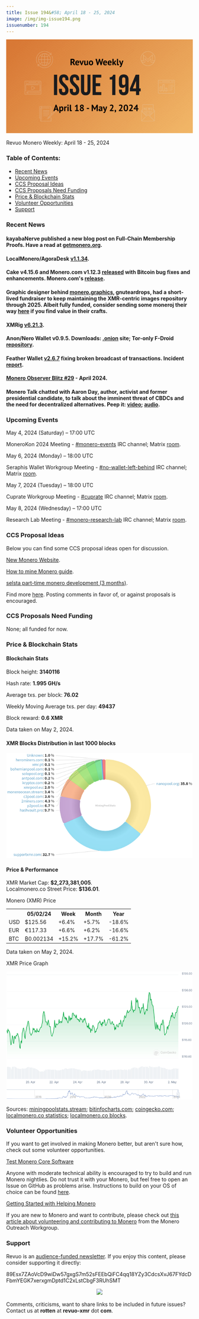 ```yaml
---
title: Issue 194&#58; April 18 - 25, 2024
image: /img/img-issue194.png
issuenumber: 194
---
```

[<img src="/img/img-issue194.png" alt="Revuo Monero Weekly #194 Slide" class="img-lead">](/issue-194.html)

<p class="text-lead">Revuo Monero Weekly: April 18 - 25, 2024</p>
<!--more-->

<h3>Table of Contents:</h3>
<ul class="contents">
    <li><a href="#news">Recent News</a></li>
    <li><a href="#events">Upcoming Events</a></li>
    <li><a href="#ideas">CCS Proposal Ideas</a></li>
    <li><a href="#proposals">CCS Proposals Need Funding</a></li>
    <li><a href="#stats">Price & Blockchain Stats</a></li>
    <li><a href="#volunteer">Volunteer Opportunities</a></li>
    <li><a href="#support">Support</a></li>
</ul>

<h3 id="news">Recent News</h3>

<div class="newsbyte">
    <h4>kayabaNerve published a new blog post on Full-Chain Membership Proofs. Have a read at <a href="https://web.getmonero.org/2024/04/27/fcmps.html" target="_blank">getmonero.org</a>.</h4>
</div>

<div class="newsbyte">
    <h4>LocalMonero/AgoraDesk <a href="https://github.com/AgoraDesk-LocalMonero/agoradesk-app-foss/releases/tag/v1.1.34" target="_blank">v1.1.34</a>.</h4>
</div>

<div class="newsbyte">
    <h4>Cake v4.15.6 and Monero.com v1.12.3 <a href="https://github.com/cake-tech/cake_wallet/releases/tag/v4.15.6" target="_blank">released</a> with Bitcoin bug fixes and enhancements. Monero.com's <a href="https://github.com/cake-tech/cake_wallet/releases/tag/v4.15.5" target="_blank">release</a>.</h4>
</div>

<div class="newsbyte">
    <h4>Graphic designer behind <a href="https://monero.graphics/" target="_blank">monero.graphics</a>, gnuteardrops, had a short-lived fundraiser to keep maintaining the XMR-centric images repository through 2025. Albeit fully funded, consider sending some moneroj their way <a href="https://monero.graphics/about#help" target="_blank">here</a> if you find value in their crafts.</h4>
</div>

<div class="newsbyte">
    <h4>XMRig <a href="https://github.com/xmrig/xmrig/releases/tag/v6.21.3" target="_blank">v6.21.3</a>.</h4>
</div>

<div class="newsbyte">
    <h4>Anon/Nero Wallet v0.9.5. Downloads: <a href="http://anonero5wmhraxqsvzq2ncgptq6gq45qoto6fnkfwughfl4gbt44swad.onion/#download" target="_blank">.onion</a> site; Tor-only F-Droid <a href="http://anonero5wmhraxqsvzq2ncgptq6gq45qoto6fnkfwughfl4gbt44swad.onion/fdroid/repo/" target="_blank"> repository</a>.</h4>
</div>

<div class="newsbyte">
    <h4>Feather Wallet <a href="https://featherwallet.org/download/" target="_blank">v2.6.7</a> fixing broken broadcast of transactions. Incident <a href="https://featherwallet.org/changelog/#Incident%20report:%20Denial-of-Service%20(28%20April%202024)" target="_blank">report</a>.</h4>
</div>

<div class="newsbyte">
    <h4><a href="https://monero.observer/monero-observer-blitz-april-2024/" target="_blank">Monero Observer Blitz #29</a> - April 2024.</h4>
</div>

<div class="newsbyte">
    <h4>Monero Talk chatted with Aaron Day, author, activist and former presidential candidate, to talk about the imminent threat of CBDCs and the need for decentralized alternatives. Peep it: <a href="https://iteroni.com/watch?v=M1cy7opc6To" target="_blank">video</a>; <a href="https://www.monerotalk.live/the-imminent-threat-of-cbdcs-aaron-day-309" target="_blank">audio</a>.</h4>
</div>

<h3 id="events">Upcoming Events</h3>

<div class="event">
    <p class="date" markdown="1">May 4, 2024 (Saturday) – 17:00 UTC</p>
    <p markdown="1">MoneroKon 2024 Meeting - <a href="irc://irc.libera.chat/#monero-events" target="_blank">#monero-events</a> IRC channel; Matrix <a href="https://matrix.to/#/#monero-events:monero.social" target="_blank">room</a>.</p>
</div>

<div class="event">
    <p class="date" markdown="1">May 6, 2024 (Monday) – 18:00 UTC</p>
    <p markdown="1">Seraphis Wallet Workgroup Meeting - <a href="irc://irc.libera.chat/#no-wallet-left-behind" target="_blank">#no-wallet-left-behind</a> IRC channel; Matrix <a href="https://matrix.to/#/#no-wallet-left-behind:monero.social" target="_blank">room</a>.</p>
</div>

<div class="event">
    <p class="date" markdown="1">May 7, 2024 (Tuesday) – 18:00 UTC</p>
    <p markdown="1">Cuprate Workgroup Meeting - <a href="irc://irc.libera.chat/#cuprate" target="_blank">#cuprate</a> IRC channel; Matrix <a href="https://matrix.to/#/#cuprate:monero.social" target="_blank">room</a>.</p>
</div>

<div class="event">
    <p class="date" markdown="1">May 8, 2024 (Wednesday) – 17:00 UTC</p>
    <p markdown="1">Research Lab Meeting - <a href="irc://irc.libera.chat/#monero-research-lab" target="_blank">#monero-research-lab</a> IRC channel; Matrix <a href="https://matrix.to/#/#monero-research-lab:monero.social" target="_blank">room</a>.</p>
</div>

<h3 id="ideas">CCS Proposal Ideas</h3>

<p>Below you can find some CCS proposal ideas open for discussion.</p>

<div class="proposal">
<p><a href="https://repo.getmonero.org/monero-project/ccs-proposals/-/merge_requests/450" target="_blank">New Monero Website</a>.</p>
</div>

<div class="proposal">
<p><a href="https://repo.getmonero.org/monero-project/ccs-proposals/-/merge_requests/451" target="_blank">How to mine Monero guide</a>.</p>
</div>

<div class="proposal">
<p><a href="https://repo.getmonero.org/monero-project/ccs-proposals/-/merge_requests/452" target="_blank">selsta part-time monero development (3 months)</a>.</p>
</div>

<div class="proposal">
<p>Find more <a href="https://ccs.getmonero.org/ideas/" target="_blank">here</a>. Posting comments in favor of, or against proposals is encouraged.</p>
</div>

<h3 id="proposals">CCS Proposals Need Funding</h3>

<p>None; all funded for now.</p>

<h3 id="stats">Price & Blockchain Stats</h3>

<h4 class="stat">Blockchain Stats</h4>

<div class="bcstats">
    <p>Block height: <b>3140116</b></p>
    <p>Hash rate: <b>1.995 GH/s</b></p>
    <p>Average txs. per block: <b>76.02</b></p>
    <p>Weekly Moving Average txs. per day: <b>49437</b></p>
    <p>Block reward: <b>0.6 XMR</b></p>
</div>
<p class="note">Data taken on May 2, 2024.</p>

<h4 class="stat">XMR Blocks Distribution in last 1000 blocks</h4>
<p><img src="/img/hashrate-pool-distribution-050211.png" alt="Hashrate Pool Distribution Pie Chart"/></p>

<h4 class="stat" id="price-stat">Price & Performance</h4>

<div class="price-intro">XMR Market Cap: <b>$2,273,381,005</b>.<br/>Localmonero.co Street Price: <b>$136.01</b>.</div>

<p class="table-title">Monero (XMR) Price</p>
<table class="price-table">
  <tr class="row1">
    <th></th>
    <th>05/02/24</th>
    <th>Week</th>
    <th>Month</th>
    <th>Year</th>
  </tr>
  <tr>
    <td data-th="XMR to">USD</td>
    <td data-th="05/02/24">$125.56</td>
    <td data-th="Week" class="green">+6.4%</td>
    <td data-th="Month" class="green">+5.7%</td>
    <td data-th="Year" class="red">-18.6%</td>
  </tr>
  <tr class="row3">
    <td data-th="XMR to">EUR</td>
    <td data-th="05/02/24">€117.33</td>
    <td data-th="Week" class="green">+6.6%</td>
    <td data-th="Month" class="green">+6.2%</td>
    <td data-th="Year" class="red">-16.6%</td>
  </tr>
  <tr>
    <td data-th="XMR to">BTC</td>
    <td data-th="05/02/24">₿0.002134</td>
    <td data-th="Week" class="green">+15.2%</td>
    <td data-th="Month" class="green">+17.7%</td>
    <td data-th="Year" class="red">-61.2%</td>
  </tr>
</table>
<p class="note">Data taken on May 2, 2024.</p>

<p class="table-title">XMR Price Graph</p>

![XMR Price Graph 04/18/24-05/02/24](/img/weekly-chart-050211.png "XMR Price Graph 04/18/24-05/02/24")

Sources: <a href="https://miningpoolstats.stream/monero" target="_blank">miningpoolstats.stream</a>; <a href="https://bitinfocharts.com/monero/" target="_blank">bitinfocharts.com</a>; <a href="https://www.coingecko.com/en/coins/monero" target="_blank">coingecko.com</a>; <a href="https://localmonero.co/statistics" target="_blank">localmonero.co statistics</a>; <a href="https://localmonero.co/blocks" target="_blank">localmonero.co blocks</a>.

<h3 id="volunteer">Volunteer Opportunities</h3>

<p>If you want to get involved in making Monero better, but aren't sure how, check out some volunteer opportunities.</p>

<div class="newsbyte">
    <p class="date"><a href="https://github.com/monero-project/monero" target="_blank">Test Monero Core Software</a></p>
    <p>Anyone with moderate technical ability is encouraged to try to build and run Monero nightlies. Do not trust it with your Monero, but feel free to open an Issue on GitHub as problems arise. Instructions to build on your OS of choice can be found <a href="https://github.com/monero-project/monero#compiling-monero-from-source" target="_blank">here</a>. </p>
</div>

<div class="newsbyte">
    <p class="date"><a href="https://github.com/monero-project/monero" target="_blank">Getting Started with Helping Monero</a></p>
    <p>If you are new to Monero and want to contribute, please check out <a href="https://web.archive.org/web/20200805013127/https://www.monerooutreach.org/stories/getting-started-helping-monero.html" target="_blank">this article about volunteering and contributing to Monero</a> from the Monero Outreach Workgroup. </p>
</div>

<h3 id="support">Support</h3>

<p markdown="1">Revuo is an <a href="https://revuo-xmr.com/support/">audience-funded newsletter</a>. If you enjoy this content, please consider supporting it directly:</p>

<p class="address" markdown="1">89Esx7ZAoVcD9wiDw57gxgS7m52sFEEbQiFC4qq18YZy3CdcsXvJ67FYdcDFbmYEGK7xerxgmDptd1C2xLstCbgF3RUhSMT</p>

<p><center><a href="monero:89Esx7ZAoVcD9wiDw57gxgS7m52sFEEbQiFC4qq18YZy3CdcsXvJ67FYdcDFbmYEGK7xerxgmDptd1C2xLstCbgF3RUhSMT" class="qr"><img src="/img/donate-monero.jpg" style="max-width: 200px;"/></a></center></p>

Comments, criticisms, want to share links to be included in future issues? Contact us at **rotten** at **revuo-xmr** dot **com**.
